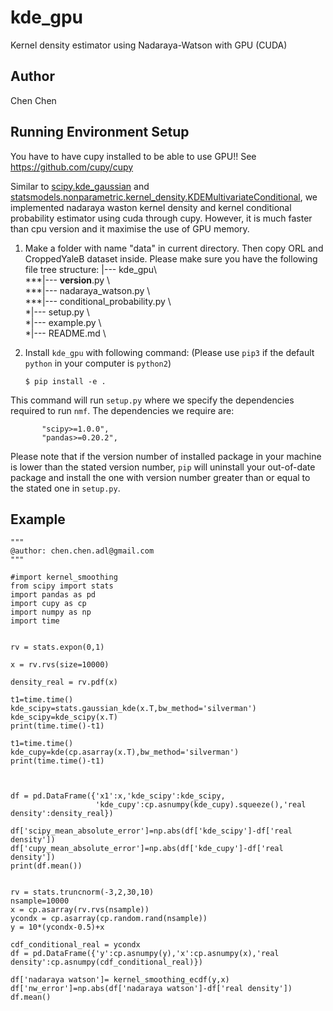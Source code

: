 ﻿
# kde_gpu

Kernel density estimator using Nadaraya-Watson with GPU (CUDA)

Author
------
Chen Chen


Running Environment Setup
------------
You have to have cupy installed to be able to use GPU!!
See https://github.com/cupy/cupy


Similar to [scipy.kde_gaussian](https://docs.scipy.org/doc/scipy/reference/generated/scipy.stats.gaussian_kde.html) and [statsmodels.nonparametric.kernel_density.KDEMultivariateConditional](https://www.statsmodels.org/stable/generated/statsmodels.nonparametric.kernel_density.KDEMultivariateConditional.html), we implemented nadaraya waston kernel density and kernel conditional probability estimator using cuda through cupy. However, it is much faster than cpu version and it maximise the use of GPU memory.

1. Make a folder with name "data" in current directory. Then copy ORL and CroppedYaleB dataset inside. Please make sure you have the following file tree structure:
     |--- kde_gpu\\  
     ***|--- __version__.py \\  
     ***|--- nadaraya_watson.py \\  
	 ***|--- conditional_probability.py \\  
     *|--- setup.py \\  
     *|--- example.py \\  
     *|--- README.md \\  

2. Install `kde_gpu` with following command: (Please use `pip3` if the default `python` in your computer is `python2`)

   ```
   $ pip install -e .
   ```
 This command will run  `setup.py` where we specify the dependencies required to run  `nmf`. The dependencies we require are:

           "scipy>=1.0.0",
           "pandas>=0.20.2",

Please note that if the version number of installed package in your machine is lower than the stated version number, `pip` will uninstall your out-of-date package and install the one with version number greater than or equal to the stated one in `setup.py`.

Example
------------

~~~~
"""
@author: chen.chen.adl@gmail.com
"""

#import kernel_smoothing
from scipy import stats
import pandas as pd
import cupy as cp
import numpy as np
import time


rv = stats.expon(0,1)

x = rv.rvs(size=10000)

density_real = rv.pdf(x)

t1=time.time()
kde_scipy=stats.gaussian_kde(x.T,bw_method='silverman')
kde_scipy=kde_scipy(x.T)
print(time.time()-t1)

t1=time.time()
kde_cupy=kde(cp.asarray(x.T),bw_method='silverman')
print(time.time()-t1)



df = pd.DataFrame({'x1':x,'kde_scipy':kde_scipy,
                   'kde_cupy':cp.asnumpy(kde_cupy).squeeze(),'real density':density_real})

df['scipy_mean_absolute_error']=np.abs(df['kde_scipy']-df['real density'])
df['cupy_mean_absolute_error']=np.abs(df['kde_cupy']-df['real density'])
print(df.mean())


rv = stats.truncnorm(-3,2,30,10)
nsample=10000
x = cp.asarray(rv.rvs(nsample))
ycondx = cp.asarray(cp.random.rand(nsample))
y = 10*(ycondx-0.5)+x

cdf_conditional_real = ycondx
df = pd.DataFrame({'y':cp.asnumpy(y),'x':cp.asnumpy(x),'real density':cp.asnumpy(cdf_conditional_real)})

df['nadaraya watson']= kernel_smoothing_ecdf(y,x)
df['nw_error']=np.abs(df['nadaraya watson']-df['real density'])
df.mean()
~~~~